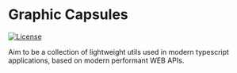 # Graphic Capsules

[![License](https://img.shields.io/badge/License-MIT-green.svg)](https://github.com/Sentinel-One/lottie/blob/master/LICENSE)

Aim to be a collection of lightweight utils used  in modern typescript
applications, based on modern performant WEB APIs. 


